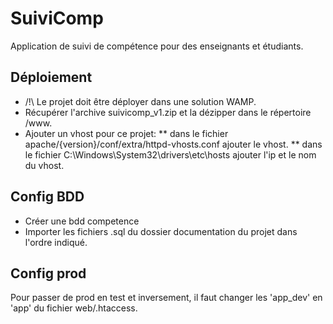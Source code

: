 ﻿# SuiviComp
Application de suivi de compétence pour des enseignants et étudiants.

## Déploiement
* /!\ Le projet doit être déployer dans une solution WAMP.
* Récupérer l'archive suivicomp_v1.zip et la dézipper dans le répertoire /www.
* Ajouter un vhost pour ce projet:
	** dans le fichier apache/{version}/conf/extra/httpd-vhosts.conf ajouter le vhost.
	** dans le fichier C:\Windows\System32\drivers\etc\hosts ajouter l'ip et le nom du vhost.

## Config BDD
* Créer une bdd competence
* Importer les fichiers .sql du dossier documentation du projet dans l'ordre indiqué.

## Config prod
Pour passer de prod en test et inversement, il faut changer les 'app_dev' en 'app' du fichier web/.htaccess.